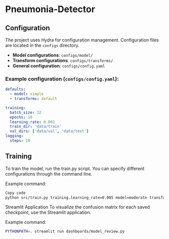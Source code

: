 # Pneumonia-Detector

## Configuration

The project uses Hydra for configuration management. Configuration files are located in the `configs` directory.

- **Model configurations**: `configs/model/`
- **Transform configurations**: `configs/transforms/`
- **General configuration**: `configs/config.yaml`

### Example configuration (`configs/config.yaml`):
```yaml
defaults:
  - model: simple
  - transforms: default

training:
  batch_size: 32
  epochs: 10
  learning_rate: 0.001
  train_dir: 'data/train'
  val_dirs: ['data/val', 'data/test']
logging:
  steps: 10
  ```

## Training
To train the model, run the train.py script. You can specify different configurations through the command line.

Example command:
```bash
Copy code
python src/train.py training.learning_rate=0.005 model=moderate transforms=large
```

Streamlit Application
To visualize the confusion matrix for each saved checkpoint, use the Streamlit application.

Example command:
```bash
PYTHONPATH=. streamlit run dashboards/model_review.py
```
